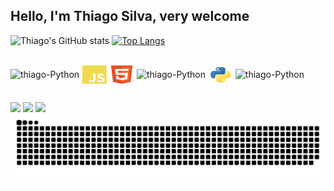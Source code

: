 ## Hello, I'm Thiago Silva, very welcome

![Thiago's GitHub stats](https://github-readme-stats.vercel.app/api?username=thiagosilva0h&show_icons=true&theme=dark)
[![Top Langs](https://github-readme-stats.vercel.app/api/top-langs/?username=thiagosilva0h&layout=donut-vertical&theme=dark)](https://github.com/thiagosilva/github-readme-stats)

<div style="display: inline_block"><br>
  
  <img align="center" alt="thiago-Python" height="30" width="40" src="https://cdn.jsdelivr.net/gh/devicons/devicon@latest/icons/java/java-original.svg" />
  <img align="center" alt="thiago-Js" height="30" width="40" src="https://raw.githubusercontent.com/devicons/devicon/master/icons/javascript/javascript-plain.svg">
  <img align="center" alt="thiago-HTML" height="30" width="40" src="https://raw.githubusercontent.com/devicons/devicon/master/icons/html5/html5-original.svg">
  <img align="center" alt="thiago-Python" height="30" width="40" src="https://cdn.jsdelivr.net/gh/devicons/devicon@latest/icons/mysql/mysql-original.svg" />
  <img align="center" alt="thiago-Python" height="30" width="40" src="https://raw.githubusercontent.com/devicons/devicon/master/icons/python/python-original.svg">
  <img align="center" alt="thiago-Python" height="30" width="40" src="https://cdn.jsdelivr.net/gh/devicons/devicon@latest/icons/csharp/csharp-original.svg" />
</div>
  
  ##
 
<div> 
  <a href="https://instagram.com/thsilv_4" target="_blank"><img src="https://img.shields.io/badge/-Instagram-%23E4405F?style=for-the-badge&logo=instagram&logoColor=white" target="_blank"></a>
  <a href = "mailto:thiagosilva368448@gmail.com"><img src="https://img.shields.io/badge/-Gmail-%23333?style=for-the-badge&logo=gmail&logoColor=white" target="_blank"></a>
  <a href="https://www.linkedin.com/in/thiago-felipe-da-silva?utm_source=share&utm_campaign=share_via&utm_content=profile&utm_medium=android_app" target="_blank"><img src="https://img.shields.io/badge/-LinkedIn-%230077B5?style=for-the-badge&logo=linkedin&logoColor=white" target="_blank"></a> 
  
</div>

<picture align="center">
  <source media="(prefers-color-scheme: dark)" srcset="https://raw.githubusercontent.com/thiagosilva0h/thiagosilva0h/output/github-contribution-grid-snake-dark.svg">
  <source media="(prefers-color-scheme: light)" srcset="https://raw.githubusercontent.com/thiagosilva0h/thiagosilva0h/output/github-contribution-grid-snake-dark.svg">
  <img align="center" alt="github contribution grid snake animation" src="https://raw.githubusercontent.com/thiagosilva0h/thiagosilva0h/output/github-contribution-grid-snake.svg">
</picture>
